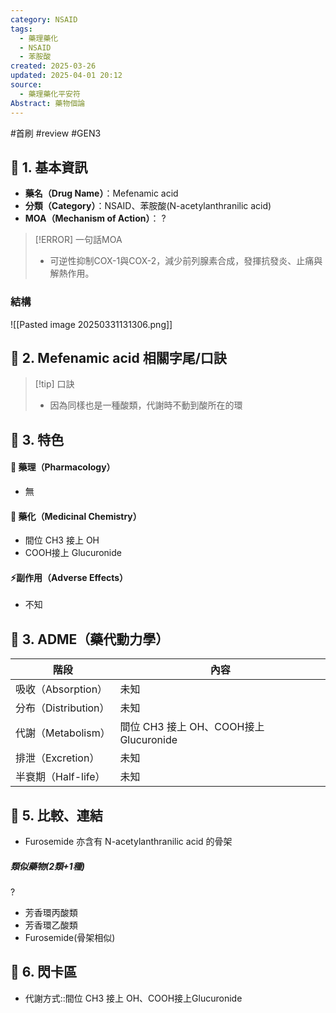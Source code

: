 ```yaml
---
category: NSAID
tags:
  - 藥理藥化
  - NSAID
  - 苯胺酸
created: 2025-03-26
updated: 2025-04-01 20:12
source:
  - 藥理藥化平安符
Abstract: 藥物個論
---
```

#首刷 #review #GEN3
## 🔹 1. 基本資訊
- **藥名（Drug Name）**：Mefenamic acid
- **分類（Category）**：NSAID、苯胺酸(N-acetylanthranilic acid)
- **MOA（Mechanism of Action）**：
?
> [!ERROR] 一句話MOA
> - 可逆性抑制COX-1與COX-2，減少前列腺素合成，發揮抗發炎、止痛與解熱作用。


### 結構
![[Pasted image 20250331131306.png]]



## 🔹 2. Mefenamic acid 相關字尾/口訣
> [!tip] 口訣
> - 因為同樣也是一種酸類，代謝時不動到酸所在的環


## 🔹 3. 特色
#### 🧪 藥理（Pharmacology）

- 無

#### 🧬 藥化（Medicinal Chemistry）
- 間位 CH3 接上 OH
- COOH接上 Glucuronide

#### ⚡副作用（Adverse Effects）

- 不知


## 🔹 3. ADME（藥代動力學）
| 階段               | 內容                             |
| ---------------- | ------------------------------ |
| 吸收（Absorption）   | 未知                             |
| 分布（Distribution） | 未知                             |
| 代謝（Metabolism）   | 間位 CH3 接上 OH、COOH接上Glucuronide |
| 排泄（Excretion）    | 未知                             |
| 半衰期（Half-life）   | 未知                             |
## 🔹 5. 比較、連結
- Furosemide 亦含有 N-acetylanthranilic acid 的骨架



##### 類似藥物(2類+1種)
?
- 芳香環丙酸類
- 芳香環乙酸類
- Furosemide(骨架相似)

## 🔹 6. 閃卡區

- 代謝方式::間位 CH3 接上 OH、COOH接上Glucuronide

